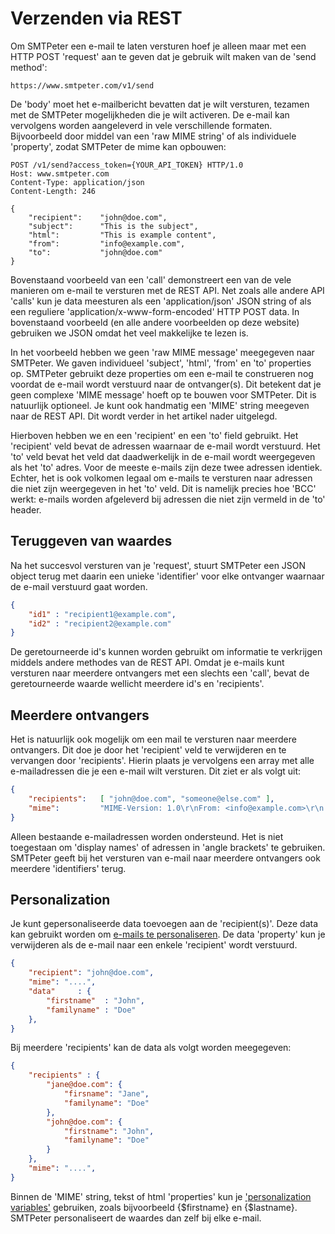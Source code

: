 # Verzenden via REST

Om SMTPeter een e-mail te laten versturen hoef je alleen maar met een
HTTP POST 'request' aan te geven dat je gebruik wilt maken van 
de 'send method':

```text
https://www.smtpeter.com/v1/send
```
De 'body' moet het e-mailbericht bevatten dat je wilt versturen, tezamen
met de SMTPeter mogelijkheden die je wilt activeren. De e-mail kan vervolgens
worden aangeleverd in vele verschillende formaten. Bijvoorbeeld door 
middel van een 'raw MIME string' of als individuele 'property', zodat SMTPeter
de mime kan opbouwen:

```text
POST /v1/send?access_token={YOUR_API_TOKEN} HTTP/1.0
Host: www.smtpeter.com
Content-Type: application/json
Content-Length: 246

{
    "recipient":    "john@doe.com",
    "subject":      "This is the subject",
    "html":         "This is example content",
    "from":         "info@example.com",
    "to":           "john@doe.com"
}
```
Bovenstaand voorbeeld van een 'call' demonstreert een van de vele manieren om 
e-mail te versturen met de REST API. Net zoals alle andere API 'calls' kun je
data meesturen als een 'application/json' JSON string of als een reguliere 
'application/x-www-form-encoded' HTTP POST data. In bovenstaand voorbeeld 
(en alle andere voorbeelden op deze website) gebruiken we JSON omdat het veel
makkelijke te lezen is.

In het voorbeeld hebben we geen 'raw MIME message' meegegeven naar SMTPeter.
We gaven individueel 'subject', 'html', 'from' en 'to' properties op. SMTPeter 
gebruikt deze properties om een e-mail te construeren nog voordat de e-mail
wordt verstuurd naar de ontvanger(s). Dit betekent dat je geen complexe 
'MIME message' hoeft op te bouwen voor SMTPeter. Dit is natuurlijk optioneel.
Je kunt ook handmatig een 'MIME' string meegeven naar de REST API. Dit wordt
verder in het artikel nader uitgelegd. 

Hierboven hebben we en een 'recipient' en een 'to' field gebruikt. Het 'recipient' 
veld bevat de adressen waarnaar de e-mail wordt verstuurd. Het 'to' veld bevat 
het veld dat daadwerkelijk in de e-mail wordt weergegeven als het 'to' adres.
Voor de meeste e-mails zijn deze twee adressen identiek. Echter, het is ook
volkomen legaal om e-mails te versturen naar adressen die niet zijn weergegeven 
in het 'to' veld. Dit is namelijk precies hoe 'BCC' werkt: e-mails worden afgeleverd
bij adressen die niet zijn vermeld in de 'to' header.

## Teruggeven van waardes

Na het succesvol versturen van je 'request', stuurt SMTPeter een JSON object terug
met daarin een unieke 'identifier' voor elke ontvanger waarnaar de e-mail verstuurd
gaat worden.

```json
{
    "id1" : "recipient1@example.com",
    "id2" : "recipient2@example.com"
}
```
De geretourneerde id's kunnen worden gebruikt om informatie te verkrijgen middels 
andere methodes van de REST API. Omdat je e-mails kunt versturen naar meerdere ontvangers
met een slechts een 'call', bevat de geretourneerde waarde wellicht meerdere id's 
en 'recipients'.

## Meerdere ontvangers

Het is natuurlijk ook mogelijk om een mail te versturen naar meerdere ontvangers.
Dit doe je door het 'recipient' veld te verwijderen en te vervangen door 'recipients'.
Hierin plaats je vervolgens een array met alle e-mailadressen die je een e-mail wilt 
versturen. Dit ziet er als volgt uit:

```json
{
    "recipients":   [ "john@doe.com", "someone@else.com" ],
    "mime":         "MIME-Version: 1.0\r\nFrom: <info@example.com>\r\n...."
}
```

Alleen bestaande e-mailadressen worden ondersteund. Het is niet toegestaan om 
'display names' of adressen in 'angle brackets' te gebruiken. SMTPeter geeft
bij het versturen van e-mail naar meerdere ontvangers ook meerdere 'identifiers'
terug.

## Personalization

Je kunt gepersonaliseerde data toevoegen aan de 'recipient(s)'. Deze data kan
gebruikt worden om [e-mails te personaliseren](personalization). De data 'property'
kun je verwijderen als de e-mail naar een enkele 'recipient' wordt verstuurd.

```json
{
    "recipient": "john@doe.com",
    "mime": "....",
    "data"     : {
        "firstname"  : "John",
        "familyname" : "Doe"
    },
}
```

Bij meerdere 'recipients' kan de data als volgt worden meegegeven:

```json
{   
    "recipients" : {
        "jane@doe.com": {
            "firsname": "Jane",
            "familyname": "Doe"
        },
        "john@doe.com": {
            "firstname": "John",
            "familyname": "Doe"
        }
    },
    "mime": "....",
}
```

Binnen de 'MIME' string, tekst of html 'properties' kun je 
['personalization variables'](personalization) gebruiken, zoals bijvoorbeeld
{$firstname} en {$lastname}. SMTPeter personaliseert de waardes dan zelf bij 
elke e-mail. 
